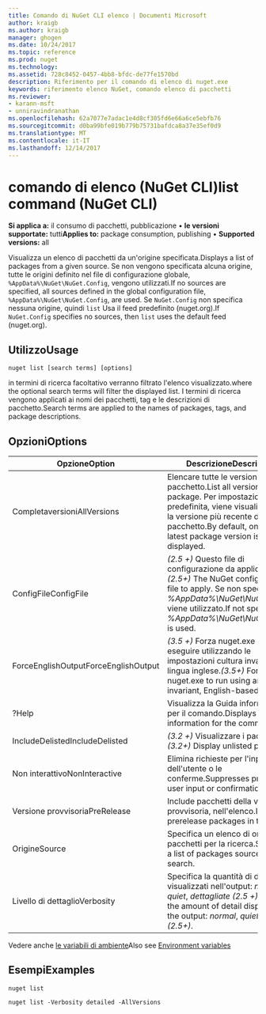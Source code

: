 ```yaml
---
title: Comando di NuGet CLI elenco | Documenti Microsoft
author: kraigb
ms.author: kraigb
manager: ghogen
ms.date: 10/24/2017
ms.topic: reference
ms.prod: nuget
ms.technology: 
ms.assetid: 728c8452-0457-4bb8-bfdc-de77fe1570bd
description: Riferimento per il comando di elenco di nuget.exe
keywords: riferimento elenco NuGet, comando elenco di pacchetti
ms.reviewer:
- karann-msft
- unniravindranathan
ms.openlocfilehash: 62a7077e7adac1e4d8cf305fd6e66a6ce5ebfb76
ms.sourcegitcommit: d0ba99bfe019b779b75731bafdca8a37e35ef0d9
ms.translationtype: MT
ms.contentlocale: it-IT
ms.lasthandoff: 12/14/2017
---
```

# <a name="list-command-nuget-cli"></a><span data-ttu-id="81ca4-104">comando di elenco (NuGet CLI)</span><span class="sxs-lookup"><span data-stu-id="81ca4-104">list command (NuGet CLI)</span></span>

<span data-ttu-id="81ca4-105">**Si applica a:** il consumo di pacchetti, pubblicazione &bullet; **le versioni supportate:** tutti</span><span class="sxs-lookup"><span data-stu-id="81ca4-105">**Applies to:** package consumption, publishing &bullet; **Supported versions:** all</span></span>

<span data-ttu-id="81ca4-106">Visualizza un elenco di pacchetti da un'origine specificata.</span><span class="sxs-lookup"><span data-stu-id="81ca4-106">Displays a list of packages from a given source.</span></span> <span data-ttu-id="81ca4-107">Se non vengono specificata alcuna origine, tutte le origini definito nel file di configurazione globale, `%AppData%\NuGet\NuGet.Config`, vengono utilizzati.</span><span class="sxs-lookup"><span data-stu-id="81ca4-107">If no sources are specified, all sources defined in the global configuration file, `%AppData%\NuGet\NuGet.Config`, are used.</span></span> <span data-ttu-id="81ca4-108">Se `NuGet.Config` non specifica nessuna origine, quindi `list` Usa il feed predefinito (nuget.org).</span><span class="sxs-lookup"><span data-stu-id="81ca4-108">If `NuGet.Config` specifies no sources, then `list` uses the default feed (nuget.org).</span></span>

## <a name="usage"></a><span data-ttu-id="81ca4-109">Utilizzo</span><span class="sxs-lookup"><span data-stu-id="81ca4-109">Usage</span></span>

```
nuget list [search terms] [options]
```

<span data-ttu-id="81ca4-110">in termini di ricerca facoltativo verranno filtrato l'elenco visualizzato.</span><span class="sxs-lookup"><span data-stu-id="81ca4-110">where the optional search terms will filter the displayed list.</span></span> <span data-ttu-id="81ca4-111">I termini di ricerca vengono applicati ai nomi dei pacchetti, tag e le descrizioni di pacchetto.</span><span class="sxs-lookup"><span data-stu-id="81ca4-111">Search terms are applied to the names of packages, tags, and package descriptions.</span></span>

## <a name="options"></a><span data-ttu-id="81ca4-112">Opzioni</span><span class="sxs-lookup"><span data-stu-id="81ca4-112">Options</span></span>
| <span data-ttu-id="81ca4-113">Opzione</span><span class="sxs-lookup"><span data-stu-id="81ca4-113">Option</span></span> | <span data-ttu-id="81ca4-114">Descrizione</span><span class="sxs-lookup"><span data-stu-id="81ca4-114">Description</span></span> |
| --- | --- |
| <span data-ttu-id="81ca4-115">Completaversioni</span><span class="sxs-lookup"><span data-stu-id="81ca4-115">AllVersions</span></span> | <span data-ttu-id="81ca4-116">Elencare tutte le versioni di un pacchetto.</span><span class="sxs-lookup"><span data-stu-id="81ca4-116">List all versions of a package.</span></span> <span data-ttu-id="81ca4-117">Per impostazione predefinita, viene visualizzata solo la versione più recente del pacchetto.</span><span class="sxs-lookup"><span data-stu-id="81ca4-117">By default, only the latest package version is displayed.</span></span> |
| <span data-ttu-id="81ca4-118">ConfigFile</span><span class="sxs-lookup"><span data-stu-id="81ca4-118">ConfigFile</span></span> | <span data-ttu-id="81ca4-119">*(2.5 +)*  Questo file di configurazione da applicare.</span><span class="sxs-lookup"><span data-stu-id="81ca4-119">*(2.5+)* The NuGet configuration file to apply.</span></span> <span data-ttu-id="81ca4-120">Se non specificato, *%AppData%\NuGet\NuGet.Config* viene utilizzato.</span><span class="sxs-lookup"><span data-stu-id="81ca4-120">If not specified, *%AppData%\NuGet\NuGet.Config* is used.</span></span> |
| <span data-ttu-id="81ca4-121">ForceEnglishOutput</span><span class="sxs-lookup"><span data-stu-id="81ca4-121">ForceEnglishOutput</span></span> | <span data-ttu-id="81ca4-122">*(3.5 +)*  Forza nuget.exe per eseguire utilizzando le impostazioni cultura invariante, in lingua inglese.</span><span class="sxs-lookup"><span data-stu-id="81ca4-122">*(3.5+)* Forces nuget.exe to run using an invariant, English-based culture.</span></span> |
| <span data-ttu-id="81ca4-123">?</span><span class="sxs-lookup"><span data-stu-id="81ca4-123">Help</span></span> | <span data-ttu-id="81ca4-124">Visualizza la Guida informazioni per il comando.</span><span class="sxs-lookup"><span data-stu-id="81ca4-124">Displays help information for the command.</span></span> |
| <span data-ttu-id="81ca4-125">IncludeDelisted</span><span class="sxs-lookup"><span data-stu-id="81ca4-125">IncludeDelisted</span></span> | <span data-ttu-id="81ca4-126">*(3.2 +)*  Visualizzare i pacchetti.</span><span class="sxs-lookup"><span data-stu-id="81ca4-126">*(3.2+)* Display unlisted packages.</span></span> |
| <span data-ttu-id="81ca4-127">Non interattivo</span><span class="sxs-lookup"><span data-stu-id="81ca4-127">NonInteractive</span></span> | <span data-ttu-id="81ca4-128">Elimina richieste per l'input dell'utente o le conferme.</span><span class="sxs-lookup"><span data-stu-id="81ca4-128">Suppresses prompts for user input or confirmations.</span></span> |
| <span data-ttu-id="81ca4-129">Versione provvisoria</span><span class="sxs-lookup"><span data-stu-id="81ca4-129">PreRelease</span></span> | <span data-ttu-id="81ca4-130">Include pacchetti della versione provvisoria, nell'elenco.</span><span class="sxs-lookup"><span data-stu-id="81ca4-130">Includes prerelease packages in the list.</span></span> |
| <span data-ttu-id="81ca4-131">Origine</span><span class="sxs-lookup"><span data-stu-id="81ca4-131">Source</span></span> | <span data-ttu-id="81ca4-132">Specifica un elenco di origini dei pacchetti per la ricerca.</span><span class="sxs-lookup"><span data-stu-id="81ca4-132">Specifies a list of packages sources to search.</span></span> |
| <span data-ttu-id="81ca4-133">Livello di dettaglio</span><span class="sxs-lookup"><span data-stu-id="81ca4-133">Verbosity</span></span> | <span data-ttu-id="81ca4-134">Specifica la quantità di dettagli visualizzati nell'output: *normale*, *quiet*, *dettagliate (2.5 +)*.</span><span class="sxs-lookup"><span data-stu-id="81ca4-134">Specifies the amount of detail displayed in the output: *normal*, *quiet*, *detailed (2.5+)*.</span></span> |

<span data-ttu-id="81ca4-135">Vedere anche [le variabili di ambiente](cli-ref-environment-variables.md)</span><span class="sxs-lookup"><span data-stu-id="81ca4-135">Also see [Environment variables](cli-ref-environment-variables.md)</span></span>

## <a name="examples"></a><span data-ttu-id="81ca4-136">Esempi</span><span class="sxs-lookup"><span data-stu-id="81ca4-136">Examples</span></span>

```
nuget list

nuget list -Verbosity detailed -AllVersions
```
